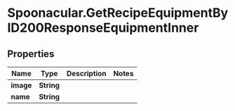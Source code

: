 # Spoonacular.GetRecipeEquipmentByID200ResponseEquipmentInner

## Properties

Name | Type | Description | Notes
------------ | ------------- | ------------- | -------------
**image** | **String** |  | 
**name** | **String** |  | 


